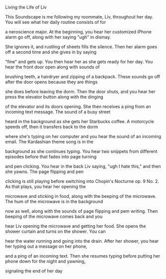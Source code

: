 Living the Life of Liv

This Soundscape is me following my roommate, Liv, throughout her day. You will see what her daily routine consists of for 

a neroscience major. At the beginning, you hear her customized iPhone alarm go off, along with her saying "ugh" in dismay. 

She ignores it, and rustling of sheets fills the silence. Then her alarm goes off a second time and she gives in by saying

"fine" and gets up. You then hear her as she gets ready for her day. You hear the front door open along with sounds of 

brushing teeth, a hairdryer and zipping of a backpack. These sounds go off after the door opens because they are things  

she does before leaving the dorm. Then the door shuts, and you hear her press the elevator button along with the dinging 

of the elevator and its doors opening. She then receives a ping from an incoming text message. The sound of a busy street 

heard in the background as she gets her Starbucks coffee. A motorcycle speeds off, then it transfers back to the dorm  

where she's typing on her computer and you hear the sound of an incoming email. The Kardashian theme song is in the 

background as she continues typing. You hear two snippets from different episodes before that fades into page turning  

and pen clicking. You hear in the back Liv saying, "ugh I hate this," and then she yawns. The page flipping and pen  

clicking is still playing before switching into Chopin's Nocturne op. 9 No. 2. As that plays, you hear her opening the  

microwave and sticking in food, along with the beeping of the microwave. The hum of the microwave is in the background 

now as well, along with the sounds of page flipping and pem writing. Then beeping of the microwave comes back and you 

hear Liv opening  the microwave and getting her food. She opens the shower curtain and turns on the shower. You can 

hear the water running and going into the drain. After her shower, you hear her typing out a message on her phone, 

and a ping of an incoming text. Then she resumes typing before putting her phone down for the night and yawning, 

signaling the end of her day 
